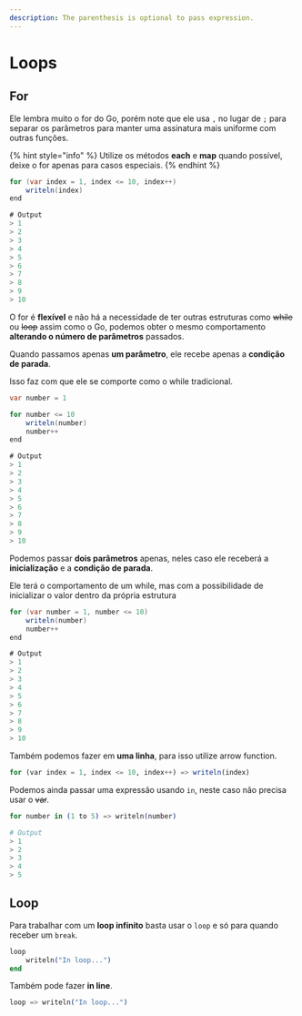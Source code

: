 ```yaml
---
description: The parenthesis is optional to pass expression.
---
```


# Loops

## For

Ele lembra muito o for do Go, porém note que ele usa `,` no lugar de `;` para separar os parâmetros para manter uma assinatura mais uniforme com outras funções.

{% hint style="info" %}
Utilize os métodos **each** e **map** quando possível, deixe o for apenas para casos especiais.
{% endhint %}

```csharp
for (var index = 1, index <= 10, index++)
    writeln(index)
end

# Output
> 1
> 2
> 3
> 4
> 5
> 6
> 7
> 8
> 9
> 10
```

O for é **flexível** e não há a necessidade de ter outras estruturas como ~~while~~ ou ~~loop~~ assim como o Go, podemos obter o mesmo comportamento **alterando o número de parâmetros** passados.

Quando passamos apenas **um parâmetro**, ele recebe apenas a **condição de parada**.

Isso faz com que ele se comporte como o while tradicional.

```csharp
var number = 1

for number <= 10
    writeln(number)
    number++
end

# Output
> 1
> 2
> 3
> 4
> 5
> 6
> 7
> 8
> 9
> 10
```

Podemos passar **dois parâmetros** apenas, neles caso ele receberá a **inicialização** e a **condição de parada**.

Ele terá o comportamento de um while, mas com a possibilidade de inicializar o valor dentro da própria estrutura

```csharp
for (var number = 1, number <= 10)
    writeln(number)
    number++
end

# Output
> 1
> 2
> 3
> 4
> 5
> 6
> 7
> 8
> 9
> 10
```

Também podemos fazer em **uma linha**, para isso utilize arrow function.

```julia
for (var index = 1, index <= 10, index++) => writeln(index)
```

Podemos ainda passar uma expressão usando `in`, neste caso não precisa usar o ~~var~~.

```elixir
for number in (1 to 5) => writeln(number)

# Output
> 1
> 2
> 3
> 4
> 5
```

## Loop

Para trabalhar com um **loop infinito** basta usar o `loop` e só para quando receber um `break`.

```elixir
loop
    writeln("In loop...")
end
```

Também pode fazer **in line**.

```elixir
loop => writeln("In loop...")
```
